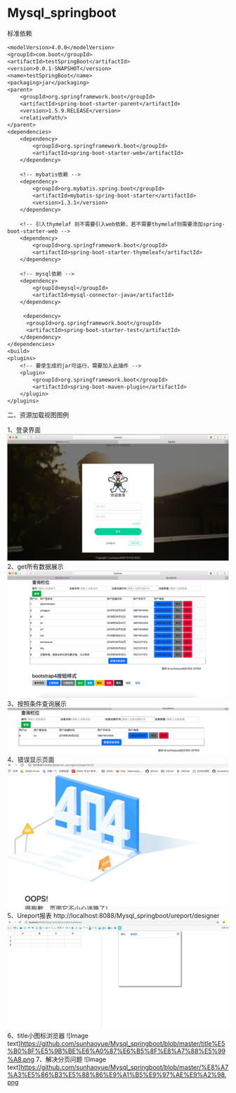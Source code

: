 # Mysql_springboot
标准依赖  
 <!-- pom.xml -->
>  <project xmlns="http://maven.apache.org/POM/4.0.0" xmlns:xsi="http://www.w3.org/2001/XMLSchema-instance" xsi:schemaLocation="http://maven.apache.org/POM/4.0.0 http://maven.apache.org/xsd/maven-4.0.0.xsd">
    <modelVersion>4.0.0</modelVersion>
    <groupId>com.boot</groupId>
    <artifactId>testSpringBoot</artifactId>
    <version>0.0.1-SNAPSHOT</version>
    <name>testSpringBoot</name>
    <packaging>jar</packaging>
    <parent>
        <groupId>org.springframework.boot</groupId>
        <artifactId>spring-boot-starter-parent</artifactId>
        <version>1.5.9.RELEASE</version>
        <relativePath/>
    </parent>
    <dependencies>
        <dependency>
            <groupId>org.springframework.boot</groupId>
            <artifactId>spring-boot-starter-web</artifactId>
        </dependency>
        
        <!-- mybatis依赖 -->
        <dependency>
            <groupId>org.mybatis.spring.boot</groupId>
            <artifactId>mybatis-spring-boot-starter</artifactId>
            <version>1.3.1</version>
        </dependency>
        
        <!-- 引入thymelaf 则不需要引入web依赖，若不需要thymelaf则需要添加spring-boot-starter-web -->
        <dependency>
            <groupId>org.springframework.boot</groupId>
            <artifactId>spring-boot-starter-thymeleaf</artifactId>
        </dependency>
        
        <!-- mysql依赖 -->
        <dependency>
            <groupId>mysql</groupId>
            <artifactId>mysql-connector-java</artifactId>
        </dependency>
        
         <dependency>
          <groupId>org.springframework.boot</groupId>
          <artifactId>spring-boot-starter-test</artifactId>
        </dependency>
    </dependencies>
    <build>
    <plugins>
        <!-- 要使生成的jar可运行，需要加入此插件 -->
        <plugin>
            <groupId>org.springframework.boot</groupId>
            <artifactId>spring-boot-maven-plugin</artifactId>
        </plugin>
    </plugins>
</build>
</project>

二、资源加载视图图例  

1、登录界面
![Image text](https://github.com/sunhaoyue/Mysql_springboot/blob/master/%E7%99%BB%E5%BD%95%E9%A1%B5%E9%9D%A2.png
)
2、get所有数据展示
![Image text](https://github.com/sunhaoyue/Mysql_springboot/blob/master/%E6%89%80%E6%9C%89list.png)
3、按照条件查询展示
![Image text](https://github.com/sunhaoyue/Mysql_springboot/blob/master/%E6%9D%A1%E4%BB%B6list.png)
4、错误显示页面
![Image text](https://github.com/sunhaoyue/sqlserver_springboot/blob/master/%E5%B1%8F%E5%B9%95%E5%BF%AB%E7%85%A7%202019-07-04%20%E4%B8%8B%E5%8D%882.08.17.png)
5、Ureport报表
http://localhost:8088/Mysql_springboot/ureport/designer
![Image text](https://github.com/sunhaoyue/Mysql_springboot/blob/master/ureport%E6%8A%A5%E8%A1%A8%E5%BC%95%E6%93%8E.png)
6、title小图标浏览器
![Image text]https://github.com/sunhaoyue/Mysql_springboot/blob/master/title%E5%B0%8F%E5%9B%BE%E6%A0%87%E6%B5%8F%E8%A7%88%E5%99%A8.png
7、解决分页问题
![Image text]https://github.com/sunhaoyue/Mysql_springboot/blob/master/%E8%A7%A3%E5%86%B3%E5%88%86%E9%A1%B5%E9%97%AE%E9%A2%98.png
